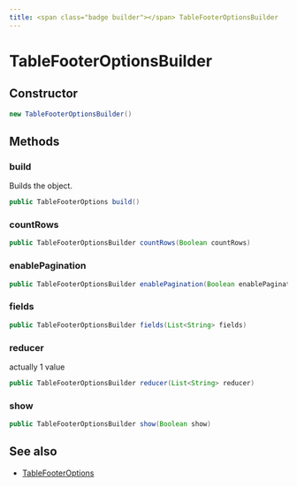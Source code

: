 ```yaml
---
title: <span class="badge builder"></span> TableFooterOptionsBuilder
---
```

# <span class="badge builder"></span> TableFooterOptionsBuilder

## Constructor

```java
new TableFooterOptionsBuilder()
```
## Methods

### <span class="badge object-method"></span> build

Builds the object.

```java
public TableFooterOptions build()
```

### <span class="badge object-method"></span> countRows

```java
public TableFooterOptionsBuilder countRows(Boolean countRows)
```

### <span class="badge object-method"></span> enablePagination

```java
public TableFooterOptionsBuilder enablePagination(Boolean enablePagination)
```

### <span class="badge object-method"></span> fields

```java
public TableFooterOptionsBuilder fields(List<String> fields)
```

### <span class="badge object-method"></span> reducer

actually 1 value

```java
public TableFooterOptionsBuilder reducer(List<String> reducer)
```

### <span class="badge object-method"></span> show

```java
public TableFooterOptionsBuilder show(Boolean show)
```

## See also

 * <span class="badge object-type-class"></span> [TableFooterOptions](./object-TableFooterOptions.md)
